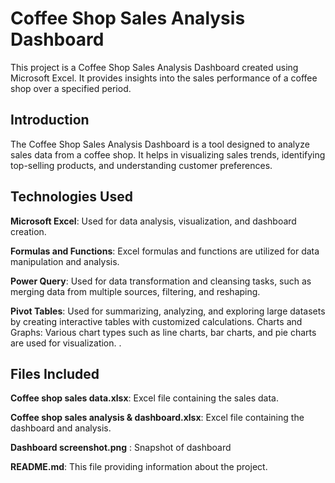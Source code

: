 # Coffee Shop Sales Analysis Dashboard
This project is a Coffee Shop Sales Analysis Dashboard created using Microsoft Excel. It provides insights into the sales performance of a coffee shop over a specified period.
## Introduction
The Coffee Shop Sales Analysis Dashboard is a tool designed to analyze sales data from a coffee shop. It helps in visualizing sales trends, identifying top-selling products, and understanding customer preferences.
## Technologies Used
**Microsoft Excel**: Used for data analysis, visualization, and dashboard creation.

**Formulas and Functions**: Excel formulas and functions are utilized for data manipulation and analysis.

**Power Query**: Used for data transformation and cleansing tasks, such as merging data from multiple sources, filtering, and reshaping.

**Pivot Tables**: Used for summarizing, analyzing, and exploring large datasets by creating interactive tables with customized calculations.
Charts and Graphs: Various chart types such as line charts, bar charts, and pie charts are used for visualization.
.
## Files Included
**Coffee shop sales data.xlsx**: Excel file containing the sales data.

**Coffee shop sales analysis & dashboard.xlsx**: Excel file containing the dashboard and analysis.

**Dashboard screenshot.png** : Snapshot of dashboard

**README.md**: This file providing information about the project.
